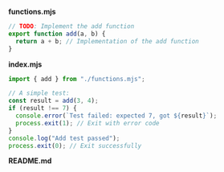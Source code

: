 **functions.mjs**

```js
// TODO: Implement the add function
export function add(a, b) {
  return a + b; // Implementation of the add function
}
```

**index.mjs**

```js
import { add } from "./functions.mjs";

// A simple test:
const result = add(3, 4);
if (result !== 7) {
  console.error(`Test failed: expected 7, got ${result}`);
  process.exit(1); // Exit with error code
}
console.log("Add test passed");
process.exit(0); // Exit successfully
```

**README.md**

```md
```